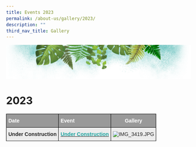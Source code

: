 ```yaml
---
title: Events 2023
permalink: /about-us/gallery/2023/
description: ""
third_nav_title: Gallery
---
```


![](/images/Banner.png)

# 2023

<style type="text/css">
.tg  {border-collapse:collapse;border-spacing:0;}
.tg td{border-color:black;border-style:solid;border-width:1px;font-family:Arial, sans-serif;font-size:14px;
  overflow:hidden;padding:10px 5px;word-break:normal;}
.tg th{border-color:black;border-style:solid;border-width:1px;font-family:Arial, sans-serif;font-size:14px;
  font-weight:normal;overflow:hidden;padding:10px 5px;word-break:normal;}
.tg .tg-fxx4{background-color:#ECECEC;color:#222;text-align:left;vertical-align:middle}
.tg .tg-emg8{background-color:#ECECEC;color:#222;text-align:left;vertical-align:top}
.tg .tg-e6w6{background-color:#999;color:#FFF;font-weight:bold;text-align:left;vertical-align:middle}
.tg .tg-s364{background-color:#999;color:#FFF;font-weight:bold;text-align:center;vertical-align:middle}
.tg .tg-b4br{background-color:#ECECEC;color:#222;font-weight:bold;text-align:left;vertical-align:top}
.tg .tg-riya{background-color:#ECECEC;color:#1FA4A0;font-weight:bold;text-align:left;vertical-align:top}
</style>
<table class="tg">
<thead>
  <tr>
    <th class="tg-e6w6"><span style="color:#FFF;background-color:#999">Date</span></th>
    <th class="tg-e6w6"><span style="color:#FFF;background-color:#999">Event</span></th>
    <th class="tg-s364"><span style="color:#FFF;background-color:#999">Gallery</span></th>
  </tr>
</thead>
<tbody>
  <tr>
    <td class="tg-b4br">Under Construction</td>
    <td class="tg-riya"><a href="https://drive.google.com/drive/folders/1q4gMHZfhNvX-H5YhF_iwMV2eDamnURzC?usp=share_link"><span style="font-weight:600;text-decoration:none;color:#1FA4A0">Under Construction</span></a></td>
    <td class="tg-fxx4"><span style="color:#222"> </span><img src="https://ferngreenpri.moe.edu.sg/qql/slot/u775/Gallery/2022/2022-11-17%20Spring%20Cleaning%20Day/IMG_3419.JPG" alt="IMG_3419.JPG" width="284" height="189"></td>
  </tr>
  <tr>
